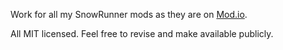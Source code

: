 Work for all my SnowRunner mods as they are on [Mod.io](https://mod.io/members/mrskladak).

All MIT licensed.  Feel free to revise and make available publicly.
